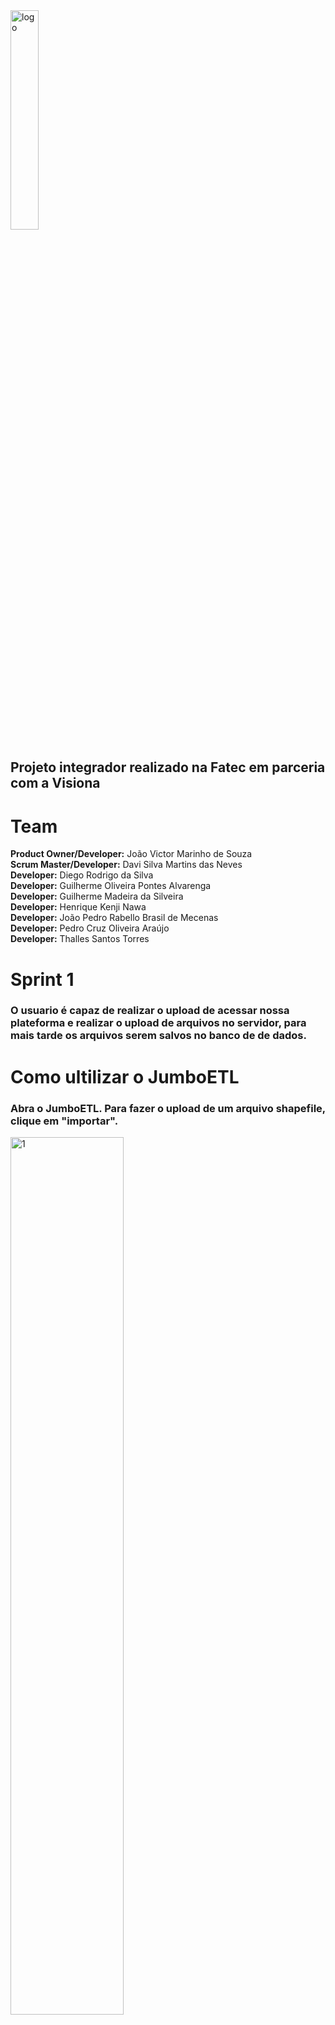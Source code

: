 
<img width="30%" alignt="center" src="https://i.ibb.co/7CQBMHN/icon.jpg" alt="logo"> 


## **Projeto integrador realizado na Fatec em parceria com a Visiona** 

# Team
**Product Owner/Developer:** João Victor Marinho de Souza  
**Scrum Master/Developer:** Davi Silva Martins das Neves  
**Developer:** Diego Rodrigo da Silva  
**Developer:** Guilherme Oliveira Pontes Alvarenga  
**Developer:** Guilherme Madeira da Silveira  
**Developer:** Henrique Kenji Nawa  
**Developer:** João Pedro Rabello Brasil de Mecenas  
**Developer:** Pedro Cruz Oliveira Araújo  
**Developer:** Thalles Santos Torres  

# **Sprint 1**
### O usuario é capaz de realizar o upload de acessar nossa plateforma e realizar o upload de arquivos no servidor, para mais tarde os arquivos serem salvos no banco de de dados. 

# **Como ultilizar o JumboETL** 
### Abra o JumboETL. Para fazer o upload de um arquivo shapefile, clique em "importar".

<img width="60%" alignt="center" src="https://i.ibb.co/KWXfs9G/1.png" alt="1"> 

### Uma janela de busca será aberta. Selecione o arquivo shapefile que deseja importar, e clique em "Abrir".

<img width="60%" alignt="center" src="https://i.ibb.co/6HhNRv1/2.png" alt="2"> 

### Clique em "Ver arquivo selecionado" para ver o arquivo que irá ser importado.

<img width="60%" alignt="center" src="https://i.ibb.co/sPKx27C/3.png" alt="3"> 

### Após escolher o arquivo, clique em "Upload" para enviar o arquivo.

<img width="60%" alignt="center" src="https://i.ibb.co/7KCrFv9/4.png" alt="4"> 

### Pronto, o upload já está feito. Clique em "Carregar outros arquivos" se deseja salvar mais arquivos.

<img width="60%" alignt="center" src="https://i.ibb.co/GH9ZdRm/5.png" alt="5"> 

### Para maior entendimento do processo:

<img src="https://i.ibb.co/P5NyKWG/2020-09-20-20-45-18.gif" alt="2020" border="0">

### **Tecnologias**
#### Node.js
#### HTML / CSS

 





